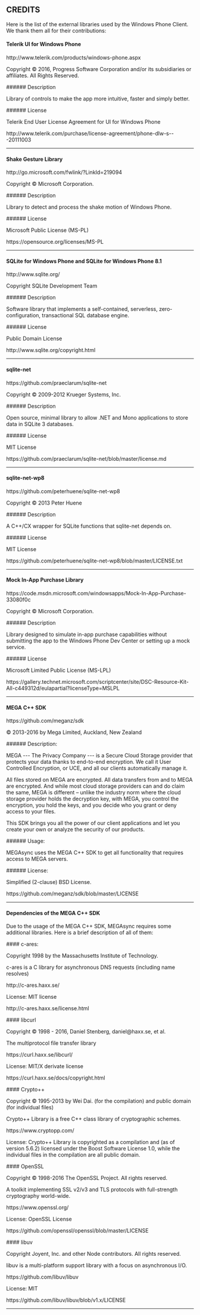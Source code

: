 ## CREDITS
<p>Here is the list of the external libraries used by the Windows Phone Client. We thank them all for their contributions:</p>

#### Telerik UI for Windows Phone
<p>http://www.telerik.com/products/windows-phone.aspx</p>
<p>Copyright © 2016, Progress Software Corporation and/or its subsidiaries or affiliates. All Rights Reserved.</p>
###### Description
<p>Library of controls to make the app more intuitive, faster and simply better.</p>
###### License
<p>Telerik End User License Agreement for UI for Windows Phone</p>
<p>http://www.telerik.com/purchase/license-agreement/phone-dlw-s---20111003</p>
<hr>

#### Shake Gesture Library
<p>http://go.microsoft.com/fwlink/?LinkId=219094</p>
<p>Copyright © Microsoft Corporation.</p>
###### Description
<p>Library to detect and process the shake motion of Windows Phone.</p>
###### License
<p>Microsoft Public License (MS-PL)</p>
<p>https://opensource.org/licenses/MS-PL</p>
<hr>

#### SQLite for Windows Phone and SQLite for Windows Phone 8.1
<p>http://www.sqlite.org/</p>
<p>Copyright SQLite Development Team</p>
###### Description
<p>Software library that implements a self-contained, serverless, zero-configuration, transactional SQL database engine.</p>
###### License
<p>Public Domain License</p>
<p>http://www.sqlite.org/copyright.html</p>
<hr>

#### sqlite-net
<p>https://github.com/praeclarum/sqlite-net</p>
<p>Copyright © 2009-2012 Krueger Systems, Inc.</p>
###### Description
<p>Open source, minimal library to allow .NET and Mono applications to store data in SQLite 3 databases.</p>
###### License
<p>MIT License</p>
<p>https://github.com/praeclarum/sqlite-net/blob/master/license.md</p>
<hr>

#### sqlite-net-wp8
<p>https://github.com/peterhuene/sqlite-net-wp8</p>
<p>Copyright © 2013 Peter Huene</p>
###### Description
<p>A C++/CX wrapper for SQLite functions that sqlite-net depends on.</p>
###### License
<p>MIT License</p>
<p>https://github.com/peterhuene/sqlite-net-wp8/blob/master/LICENSE.txt</p>
<hr>

#### Mock In-App Purchase Library
<p>https://code.msdn.microsoft.com/windowsapps/Mock-In-App-Purchase-33080f0c</p>
<p>Copyright © Microsoft Corporation.</p>
###### Description
<p>Library designed to simulate in-app purchase capabilities without submitting the app to the Windows Phone Dev Center or setting up a mock service.</p>
###### License
<p>Microsoft Limited Public License (MS-LPL)</p>
<p>https://gallery.technet.microsoft.com/scriptcenter/site/DSC-Resource-Kit-All-c449312d/eulapartial?licenseType=MSLPL</p>
<hr>

#### MEGA C++ SDK
<p>https://github.com/meganz/sdk</p>
<p>© 2013-2016 by Mega Limited, Auckland, New Zealand</p>
###### Description:
<p>MEGA --- The Privacy Company --- is a Secure Cloud Storage provider that protects your data thanks to end-to-end encryption. We call it User Controlled Encryption, or UCE, and all our clients automatically manage it.</p>
<p>All files stored on MEGA are encrypted. All data transfers from and to MEGA are encrypted. And while most cloud storage providers can and do claim the same, MEGA is different – unlike the industry norm where the cloud storage provider holds the decryption key, with MEGA, you control the encryption, you hold the keys, and you decide who you grant or deny access to your files.</p>
<p>This SDK brings you all the power of our client applications and let you create your own or analyze the security of our products.</p>
###### Usage:
<p>MEGAsync uses the MEGA C++ SDK to get all functionality that requires access to MEGA servers.</p>
###### License:
<p>Simplified (2-clause) BSD License.</p>
<p>https://github.com/meganz/sdk/blob/master/LICENSE</p>
<hr>

#### Dependencies of the MEGA C++ SDK
<p>Due to the usage of the MEGA C++ SDK, MEGAsync requires some additional libraries. Here is a brief description of all of them:</p>
#### c-ares:
<p>Copyright 1998 by the Massachusetts Institute of Technology.</p>
<p>c-ares is a C library for asynchronous DNS requests (including name resolves)</p>
<p>http://c-ares.haxx.se/</p>
<p>License: MIT license</p>
<p>http://c-ares.haxx.se/license.html</p>
#### libcurl
<p>Copyright © 1998 - 2016, Daniel Stenberg, daniel@haxx.se, et al.</p>
<p>The multiprotocol file transfer library</p>
<p>https://curl.haxx.se/libcurl/</p>
<p>License: MIT/X derivate license</p>
<p>https://curl.haxx.se/docs/copyright.html</p>
#### Crypto++
<p>Copyright © 1995-2013 by Wei Dai. (for the compilation) and public domain (for individual files)</p>
<p>Crypto++ Library is a free C++ class library of cryptographic schemes.</p>
<p>https://www.cryptopp.com/</p>
<p>License: Crypto++ Library is copyrighted as a compilation and (as of version 5.6.2) licensed under the Boost Software License 1.0, while the individual files in the compilation are all public domain.</p>
#### OpenSSL
<p>Copyright © 1998-2016 The OpenSSL Project. All rights reserved.</p>
<p>A toolkit implementing SSL v2/v3 and TLS protocols with full-strength cryptography world-wide.</p>
<p>https://www.openssl.org/</p>
<p>License: OpenSSL License</p>
<p>https://github.com/openssl/openssl/blob/master/LICENSE</p>
#### libuv
<p>Copyright Joyent, Inc. and other Node contributors. All rights reserved.</p>
<p>libuv is a multi-platform support library with a focus on asynchronous I/O.</p>
<p>https://github.com/libuv/libuv</p>
<p>License: MIT</p>
<p>https://github.com/libuv/libuv/blob/v1.x/LICENSE</p>
<hr>
